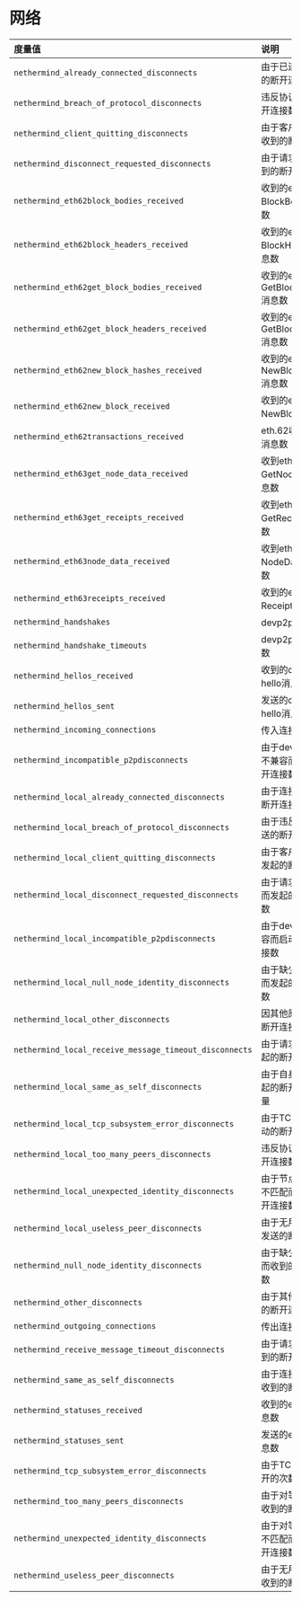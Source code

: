 # 网络

| 度量值 | 说明 |
| :--- | :--- |
| `nethermind_already_connected_disconnects` | 由于已连接而收到的断开连接数 |
| `nethermind_breach_of_protocol_disconnects` | 违反协议收到的断开连接数 |
| `nethermind_client_quitting_disconnects` | 由于客户端退出而收到的断开连接数 |
| `nethermind_disconnect_requested_disconnects` | 由于请求断开而收到的断开连接数 |
| `nethermind_eth62block_bodies_received` | 收到的eth.62 BlockBodies消息数 |
| `nethermind_eth62block_headers_received` | 收到的eth.62 BlockHeaders消息数 |
| `nethermind_eth62get_block_bodies_received` | 收到的eth.62 GetBlockBodies消息数 |
| `nethermind_eth62get_block_headers_received` | 收到的eth.62 GetBlockHeaders消息数 |
| `nethermind_eth62new_block_hashes_received` | 收到的eth.62 NewBlockHashes消息数 |
| `nethermind_eth62new_block_received` | 收到的eth.62 NewBlock 消息数 |
| `nethermind_eth62transactions_received` | eth.62收到的交易消息数 |
| `nethermind_eth63get_node_data_received` | 收到eth.63 GetNodeData消息数 |
| `nethermind_eth63get_receipts_received` | 收到eth.63 GetReceipts消息数 |
| `nethermind_eth63node_data_received` | 收到eth.63 NodeData消息的数 |
| `nethermind_eth63receipts_received` | 收到的eth.63 Receipts 消息数 |
| `nethermind_handshakes` | devp2p握手次数 |
| `nethermind_handshake_timeouts` | devp2p握手超时数 |
| `nethermind_hellos_received` | 收到的devp2p hello消息数 |
| `nethermind_hellos_sent` | 发送的devp2p hello消息数 |
| `nethermind_incoming_connections` | 传入连接数。 |
| `nethermind_incompatible_p2pdisconnects` | 由于devp2p版本不兼容而收到的断开连接数 |
| `nethermind_local_already_connected_disconnects` | 由于连接而启动的断开连接数 |
| `nethermind_local_breach_of_protocol_disconnects` | 由于违反协议而发送的断开连接数 |
| `nethermind_local_client_quitting_disconnects` | 由于客户端退出而发起的断开连接数 |
| `nethermind_local_disconnect_requested_disconnects` | 由于请求断开连接而发起的断开连接数 |
| `nethermind_local_incompatible_p2pdisconnects` | 由于devp2p不兼容而启动的断开连接数 |
| `nethermind_local_null_node_identity_disconnects` | 由于缺少节点标识而发起的断开连接数 |
| `nethermind_local_other_disconnects` | 因其他原因启动的断开连接数 |
| `nethermind_local_receive_message_timeout_disconnects` | 由于请求超时而发起的断开连接数 |
| `nethermind_local_same_as_self_disconnects` | 由于自身连接而引起的断开连接的数量 |
| `nethermind_local_tcp_subsystem_error_disconnects` | 由于TCP错误而启动的断开连接数 |
| `nethermind_local_too_many_peers_disconnects` | 违反协议引发的断开连接数 |
| `nethermind_local_unexpected_identity_disconnects` | 由于节点身份信息不匹配而启动的断开连接数 |
| `nethermind_local_useless_peer_disconnects` | 由于无用对等体而发送的断开连接数 |
| `nethermind_null_node_identity_disconnects` | 由于缺少对等身份而收到的断开连接数 |
| `nethermind_other_disconnects` | 由于其他原因收到的断开连接数 |
| `nethermind_outgoing_connections` | 传出连接数。 |
| `nethermind_receive_message_timeout_disconnects` | 由于请求超时而收到的断开连接数 |
| `nethermind_same_as_self_disconnects` | 由于连接到自身而收到的断开连接数 |
| `nethermind_statuses_received` | 收到的eth状态消息数 |
| `nethermind_statuses_sent` | 发送的eth状态消息数 |
| `nethermind_tcp_subsystem_error_disconnects` | 由于TCP错误而断开的次数 |
| `nethermind_too_many_peers_disconnects` | 由于对等方过多而收到的断开连接数 |
| `nethermind_unexpected_identity_disconnects` | 由于对等身份信息不匹配而收到的断开连接数 |
| `nethermind_useless_peer_disconnects` | 由于无用对等体而收到的断开连接数 |

